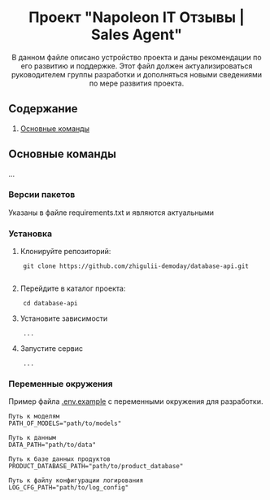 <div align='center'>
  <h1>Проект "Napoleon IT Отзывы | Sales Agent"</h1>
  <p>В данном файле описано устройство проекта и даны рекомендации по его развитию и поддержке. Этот файл должен актуализироваться руководителем группы разработки и дополняться новыми сведениями по мере развития проекта.</p>
</div>

## Содержание
 
1. [Основные команды](#Основные-команды)

## Основные команды
...

### Версии пакетов
Указаны в файле requirements.txt и являются актуальными

### Установка

1. Клонируйте репозиторий:
```
    git clone https://github.com/zhigulii-demoday/database-api.git
    
```
2. Перейдите в каталог проекта:
```
    cd database-api
```
3. Установите зависимости
```
    ...
```
4. Запустите сервис
```
    ...
```

### Переменные окружения
Пример файла [.env.example](.env.example) с переменными окружения для разработки.
```
Путь к моделям
PATH_OF_MODELS="path/to/models"

Путь к данным
DATA_PATH="path/to/data"

Путь к базе данных продуктов
PRODUCT_DATABASE_PATH="path/to/product_database"

Путь к файлу конфигурации логирования
LOG_CFG_PATH="path/to/log_config"
```
